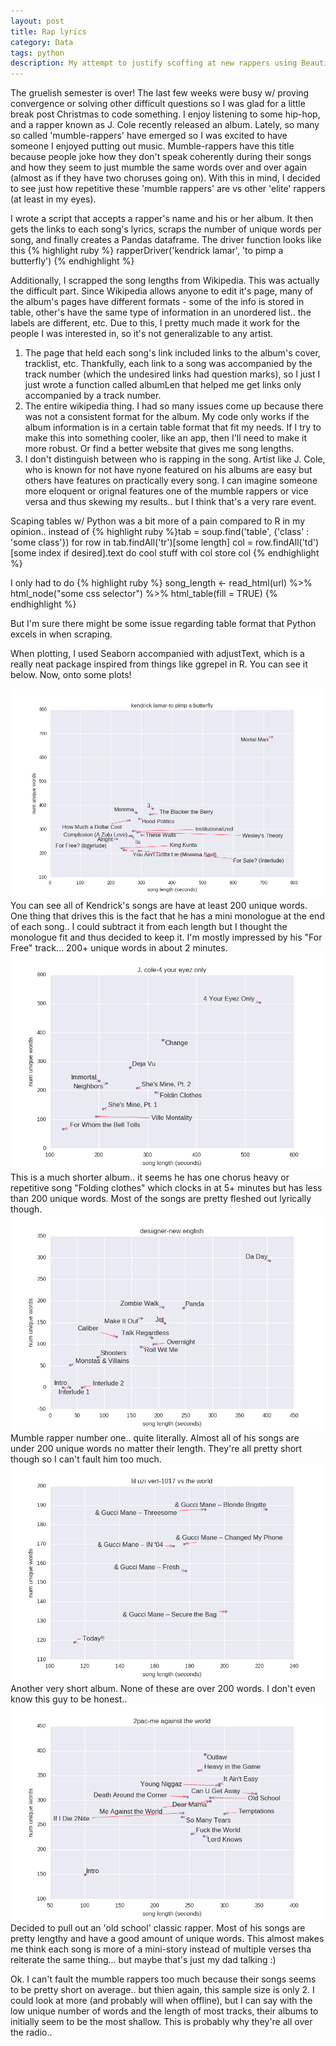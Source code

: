 ```yaml
---
layout: post
title: Rap lyrics
category: Data
tags: python
description: My attempt to justify scoffing at new rappers using Beautiful Soup
---
```


The gruelish semester is over! The last few weeks were busy w/ proving convergence or solving other difficult questions so I was 
glad for a little break post Christmas to code something. I enjoy listening to some hip-hop, and a rapper known as J. Cole recently
released an album. Lately, so many so called 'mumble-rappers' have emerged so I was excited to have someone I enjoyed putting out music.
Mumble-rappers have this title because people joke how they don't speak coherently during their songs and how they seem to just mumble
the same words over and over again (almost as if they have two choruses going on). With this in mind, I decided to see just how
repetitive these 'mumble rappers' are vs other 'elite' rappers (at least in my eyes). 

I wrote a script that accepts a rapper's name and his or her album. It then gets the links to each song's lyrics, scraps the number of unique words per song, and finally creates a Pandas dataframe. The driver function looks like this
{% highlight ruby %} rapperDriver('kendrick lamar', 'to pimp a butterfly') {% endhighlight %}

Additionally, I scrapped the song lengths from Wikipedia. This was actually the difficult part.
Since Wikipedia allows anyone to edit it's page, many of the album's pages have different formats - some of the info is stored in table, other's 
have the same type of information in an unordered list.. the labels are different, etc. Due to this, I pretty much made it work for the people
I was interested in, so it's not generalizable to any artist. 

1. The page that held each song's link included links to the album's cover, tracklist, etc. Thankfully, each link to a song
was accompanied by the track number (which the undesired links had question marks), so I just I just wrote a function called albumLen that helped me get links only accompanied by a track number.
2. The entire wikipedia thing. I had so many issues come up because there was not a consistent format for the album. My code only works if the album information is in a certain table format that fit my needs. If I try to make this into something cooler, like an app, then I'll need to make it more robust. Or find a better website that gives me song lengths.
3. I don't distinguish between who is rapping in the song. Artist like J. Cole, who is known for not have nyone featured on his albums are easy but others have features on practically every song. I can imagine someone more eloquent or orignal features one of the mumble rappers or vice versa and thus skewing my results.. but I think that's a very rare event.

Scaping tables w/ Python was a bit more of a pain compared to R in my opinion.. instead of 
{% highlight ruby %}tab = soup.find('table', {'class' : 'some class'})
for row in tab.findAll('tr')[some length]
  col = row.findAll('td')[some index if desired].text
  do cool stuff with col
  store col
{% endhighlight %}

I only had to do 
{% highlight ruby %} song_length <- read_html(url) %>% 
                html_node("some css selector") %>% 
                html_table(fill = TRUE)
{% endhighlight %}

But I'm sure there might be some issue regarding table format that Python excels in when scraping.

When plotting, I used Seaborn accompanied with adjustText, which is a really neat package inspired from
things like ggrepel in R. You can see it below. Now, onto some plots!

![png](/ipynb/rappers_pics/kendrick.png)
You can see all of Kendrick's songs are have at least 200 unique words. One thing that drives this is the fact that he has a mini monologue at the end of each song.. I could subtract it from each length but I thought the monologue fit and thus decided to keep it. I'm mostly impressed by his "For Free" track... 200+ unique words in about 2 minutes.
![png](/ipynb/rappers_pics/cole.png)
This is a much shorter album.. it seems he has one chorus heavy or repetitive song "Folding clothes" which clocks in at 5+ minutes but has less than 200 unique words. Most of the songs are pretty fleshed out lyrically though.
![png](/ipynb/rappers_pics/desiigner.png)
Mumble rapper number one.. quite literally. Almost all of his songs are under 200 unique words no matter their length. They're all pretty short though so I can't fault him too much.
![png](/ipynb/rappers_pics/lilUzi.png)
Another very short album. None of these are over 200 words. I don't even know this guy to be honest..
![png](/ipynb/rappers_pics/2pac.png)
Decided to pull out an 'old school' classic rapper. Most of his songs are pretty lengthy and have a good amount of unique words. This almost makes me think each song is more of a mini-story instead of multiple verses tha reiterate the same thing... but maybe that's just my dad talking :)

Ok. I can't fault the mumble rappers too much because their songs seems to be pretty short on average.. but thien again, this sample size is only 2. I could look at more (and probably will when offline), but I can say with the low unique number of words and the length of most tracks, their albums to initially seem to be the most shallow. This is probably why they're all over the radio..



